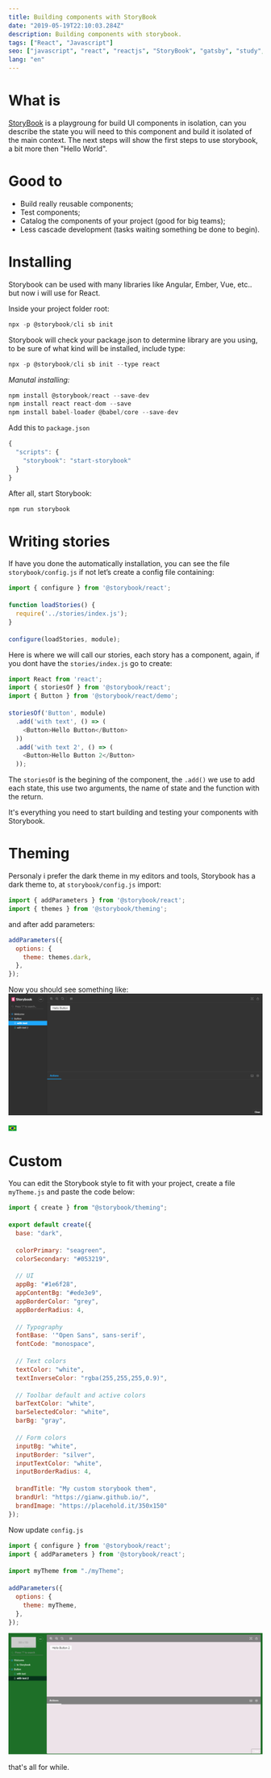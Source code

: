 ```yaml
---
title: Building components with StoryBook
date: "2019-05-19T22:10:03.284Z"
description: Building components with storybook.
tags: ["React", "Javascript"]
seo: ["javascript", "react", "reactjs", "StoryBook", "gatsby", "study", "tech"]
lang: "en"
---
```


# What is

[StoryBook](https://storybook.js.org/) is a playgroung for build UI components in isolation, can you describe the state you will need to this component and build it isolated of the main context.
The next steps will show the first steps to use storybook, a bit more then "Hello World".

# Good to
* Build really reusable components;
* Test components;
* Catalog the components of your project (good for big teams);
* Less cascade development (tasks waiting something be done to begin).

# Installing

Storybook can be used with many libraries like Angular, Ember, Vue, etc.. but now i will use for React.

Inside your project folder root:
```javascript
npx -p @storybook/cli sb init
```
Storybook will check your package.json to determine library are you using, to be sure of what kind will be installed, include type:
```javascript
npx -p @storybook/cli sb init --type react
```

*Manutal installing:*
```javascript
npm install @storybook/react --save-dev
npm install react react-dom --save
npm install babel-loader @babel/core --save-dev
```

Add this to `package.json`
```javascript
{
  "scripts": {
    "storybook": "start-storybook"
  }
}
```

After all, start Storybook:
```javascript
npm run storybook
```

# Writing stories

If have you done the automatically installation, you can see the file `storybook/config.js` if not let’s create a config file containing:
```javascript
import { configure } from '@storybook/react';

function loadStories() {
  require('../stories/index.js');
}

configure(loadStories, module);
```

Here is where we will call our stories, each story has a component, again, if you dont have the `stories/index.js` go to create:
```javascript
import React from 'react';
import { storiesOf } from '@storybook/react';
import { Button } from '@storybook/react/demo';

storiesOf('Button', module)
  .add('with text', () => (
    <Button>Hello Button</Button>
  ))
  .add('with text 2', () => (
    <Button>Hello Button 2</Button>
  ));
```

The `storiesOf` is the begining of the component, the `.add()` we use to add each state, this use two arguments, the name of state and the function with the return.

It's everything you need to start building and testing your components with Storybook.

# Theming

Personaly i prefer the dark theme in my editors and tools, Storybook has a dark theme to, at `storybook/config.js` import:
```javascript
import { addParameters } from '@storybook/react';
import { themes } from '@storybook/theming';
```

and after add parameters:

```javascript
addParameters({
  options: {
    theme: themes.dark,
  },
});
```

Now you should see something like:
![Storybook dark theme](../assets/print_storybook.PNG)

![Storybook dark theme](../../icons/brFlag.png)

# Custom

You can edit the Storybook style to fit with your project, create a file `myTheme.js` and paste the code below:

```javascript
import { create } from "@storybook/theming";

export default create({
  base: "dark",

  colorPrimary: "seagreen",
  colorSecondary: "#053219",

  // UI
  appBg: "#1e6f28",
  appContentBg: "#ede3e9",
  appBorderColor: "grey",
  appBorderRadius: 4,

  // Typography
  fontBase: '"Open Sans", sans-serif',
  fontCode: "monospace",

  // Text colors
  textColor: "white",
  textInverseColor: "rgba(255,255,255,0.9)",

  // Toolbar default and active colors
  barTextColor: "white",
  barSelectedColor: "white",
  barBg: "gray",

  // Form colors
  inputBg: "white",
  inputBorder: "silver",
  inputTextColor: "white",
  inputBorderRadius: 4,

  brandTitle: "My custom storybook them",
  brandUrl: "https://gianw.github.io/",
  brandImage: "https://placehold.it/350x150"
});
```

Now update `config.js`
```javascript
import { configure } from '@storybook/react';
import { addParameters } from '@storybook/react';

import myTheme from "./myTheme";

addParameters({
  options: {
    theme: myTheme,
  },
});

```

![Storybook custom theme](../assets/print_storybook2.PNG)

that's all for while.
